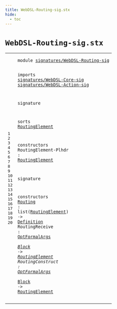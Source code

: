 ```yaml
---
title: WebDSL-Routing-sig.stx
hide:
  - toc
---
```


# `WebDSL-Routing-sig.stx`



[pdmosses/webdsl-statix/webdslstatix/src-gen/statix/signatures/WebDSL-Routing-sig.stx]: https://github.com/pdmosses/webdsl-statix/blob/master/webdslstatix/src-gen/statix/signatures/WebDSL-Routing-sig.stx "The source file on GitHub"

<div class="stx"><table class="highlighttable"><tbody><tr><td class="linenos"><div class="linenodiv"><pre><span></span>1
2
3
4
5
6
7
8
9
10
11
12
13
14
15
16
17
18
19
20
</pre></div></td>
<td class="code"><pre><code><span class="keyword">module</span> <a href="../webdsl-statix-sig.stx/#signatures/WebDSL-Routing-sig_612_641" id="signatures/WebDSL-Routing-sig_7_36" title="Referenced at ../webdsl-statix-sig.stx line 21"><span class="token sort_Id">signatures/WebDSL-Routing-sig</span></a>

<span class="keyword">imports</span>
  <a href="../WebDSL-Core-sig.stx/#signatures/WebDSL-Core-sig_7_33" id="signatures/WebDSL-Core-sig_48_74" title="Defined at ../WebDSL-Core-sig.stx line 1"><span class="token sort_Id">signatures/WebDSL-Core-sig</span></a>
  <a href="../WebDSL-Action-sig.stx/#signatures/WebDSL-Action-sig_7_35" id="signatures/WebDSL-Action-sig_77_105" title="Defined at ../WebDSL-Action-sig.stx line 1"><span class="token sort_Id">signatures/WebDSL-Action-sig</span></a>

<span class="keyword">signature</span>

  <span class="keyword">sorts</span>
    <span class="cons_SortDecl"><a href="#RoutingElement_188_202" id="RoutingElement_130_144" title="Referenced at line 13, 18, 19, 20"><span class="token sort_Id">RoutingElement</span></a></span>

  <span class="keyword">constructors</span>
    <span class="cons_OpDecl"><span id="RoutingElement-Plhdr_165_185" title="Not referenced locally, nor via imports"><span class="token sort_Id">RoutingElement-Plhdr</span></span> <span class="operator">:</span> <span class="cons_SimpleSort"><a href="#RoutingElement_130_144" id="RoutingElement_188_202" title="Defined at line 10"><span class="token sort_Id">RoutingElement</span></a></span></span>

<span class="keyword">signature</span>

  <span class="keyword">constructors</span>
    <span class="cons_OpDecl"><a href="../../../../trans/static-semantics/webdsl.stx/#Routing_15698_15705" id="Routing_234_241" title="Referenced at ../../../../trans/static-semantics/webdsl.stx line 359"><span class="token sort_Id">Routing</span></a> <span class="operator">:</span> <span class="keyword">list</span><span class="operator">(</span><span class="cons_SimpleSort"><a href="#RoutingElement_130_144" id="RoutingElement_249_263" title="Defined at line 10"><span class="token sort_Id">RoutingElement</span></a></span><span class="operator">)</span> <span class="operator">-&gt;</span> <span class="cons_SimpleSort"><a href="../WebDSL-Core-sig.stx/#Definition_310_320" id="Definition_268_278" title="Defined at ../WebDSL-Core-sig.stx line 20"><span class="token sort_Id">Definition</span></a></span></span>
    <span class="cons_OpDecl"><span id="RoutingReceive_283_297" title="Not referenced locally, nor via imports"><span class="token sort_Id">RoutingReceive</span></span> <span class="operator">:</span> <span class="cons_SimpleSort"><a href="../WebDSL-Core-sig.stx/#OptFormalArgs_178_191" id="OptFormalArgs_300_313" title="Defined at ../WebDSL-Core-sig.stx line 12"><span class="token sort_Id">OptFormalArgs</span></a></span> <span class="operator">*</span> <span class="cons_SimpleSort"><a href="../WebDSL-Action-sig.stx/#Block_255_260" id="Block_316_321" title="Defined at ../WebDSL-Action-sig.stx line 15"><span class="token sort_Id">Block</span></a></span> <span class="operator">-&gt;</span> <span class="cons_SimpleSort"><a href="#RoutingElement_130_144" id="RoutingElement_325_339" title="Defined at line 10"><span class="token sort_Id">RoutingElement</span></a></span></span>
    <span class="cons_OpDecl"><span id="RoutingConstruct_344_360" title="Not referenced locally, nor via imports"><span class="token sort_Id">RoutingConstruct</span></span> <span class="operator">:</span> <span class="cons_SimpleSort"><a href="../WebDSL-Core-sig.stx/#OptFormalArgs_178_191" id="OptFormalArgs_363_376" title="Defined at ../WebDSL-Core-sig.stx line 12"><span class="token sort_Id">OptFormalArgs</span></a></span> <span class="operator">*</span> <span class="cons_SimpleSort"><a href="../WebDSL-Action-sig.stx/#Block_255_260" id="Block_379_384" title="Defined at ../WebDSL-Action-sig.stx line 15"><span class="token sort_Id">Block</span></a></span> <span class="operator">-&gt;</span> <span class="cons_SimpleSort"><a href="#RoutingElement_130_144" id="RoutingElement_388_402" title="Defined at line 10"><span class="token sort_Id">RoutingElement</span></a></span></span>
</code></pre></td></tr></tbody></table></div>